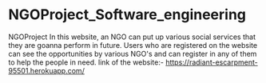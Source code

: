 # NGOProject_Software_engineering
NGOProject
In this website, an NGO can put up various social services that they are goanna perform in future. Users who are registered on the website can see the opportunities by various NGO's and can register in any of them to help the people in need.
link of the website:- https://radiant-escarpment-95501.herokuapp.com/
